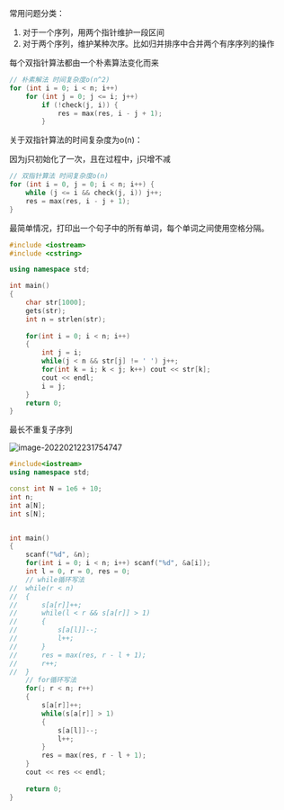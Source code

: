 常用问题分类：

1. 对于一个序列，用两个指针维护一段区间
2. 对于两个序列，维护某种次序。比如归并排序中合并两个有序序列的操作

每个双指针算法都由一个朴素算法变化而来

```cpp
// 朴素解法 时间复杂度o(n^2)
for (int i = 0; i < n; i++)
    for (int j = 0; j <= i; j++)
        if (!check(j, i)) {
            res = max(res, i - j + 1);
        }
```

关于双指针算法的时间复杂度为o(n)：

因为j只初始化了一次，且在过程中，j只增不减

```cpp
// 双指针算法 时间复杂度o(n)
for (int i = 0, j = 0; i < n; i++) {
    while (j <= i && check(j, i)) j++;
    res = max(res, i - j + 1);
}
```

最简单情况，打印出一个句子中的所有单词，每个单词之间使用空格分隔。

```cpp
#include <iostream>
#include <cstring>

using namespace std;

int main()
{
	char str[1000];
	gets(str);
	int n = strlen(str);
	
	for(int i = 0; i < n; i++)
	{
		int j = i;
		while(j < n && str[j] != ' ') j++;
		for(int k = i; k < j; k++) cout << str[k];
		cout << endl;
		i = j;
	}
	return 0;
}
```

最长不重复子序列

![image-20220212231754747](https://gitee.com/cao_ziqiang/img/raw/master/20220212231754.png)

```cpp
#include<iostream>
using namespace std;

const int N = 1e6 + 10;
int n;
int a[N];
int s[N];


int main()
{
	scanf("%d", &n);
	for(int i = 0; i < n; i++) scanf("%d", &a[i]);
	int l = 0, r = 0, res = 0;
    // while循环写法
//	while(r < n)
//	{
//		s[a[r]]++;
//		while(l < r && s[a[r]] > 1)
//		{
//			s[a[l]]--;
//			l++;
//		}
//		res = max(res, r - l + 1);
//		r++;
//	}
    // for循环写法
	for(; r < n; r++)
	{
		s[a[r]]++;
		while(s[a[r]] > 1)
		{
			s[a[l]]--;
			l++;
		}
		res = max(res, r - l + 1);
	}
	cout << res << endl;
	
	return 0;
}
```


